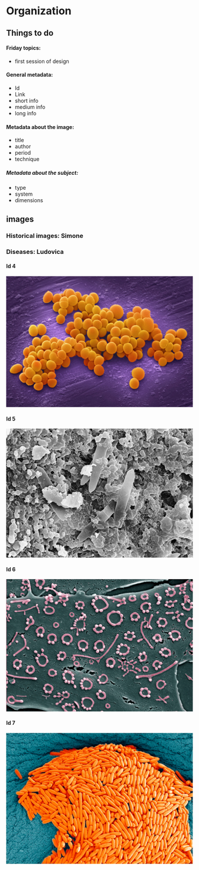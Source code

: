 # Organization
## Things to do
#### Friday topics:
*	first session of design

#### General metadata:
* Id
* Link
* short info
* medium info
* long info

#### Metadata about the image:
*	title
*	author 
*	period 
*	technique

##### Metadata about the subject:
*	type 
*	system 
*	dimensions

## images
### Historical images: Simone
### Diseases: Ludovica
#### Id 4

![picture 4](pics/pic-4.jpeg)

#### Id 5

![picture 5](pics/pic-5.jpeg)

#### Id 6

![picture 6](pics/pic-6.jpeg)

#### Id 7
![picture 7](pics/pic-7.jpeg)



